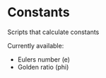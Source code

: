# Constants
Scripts that calculate constants


Currently available:
* Eulers number (e)
* Golden ratio (phi)
